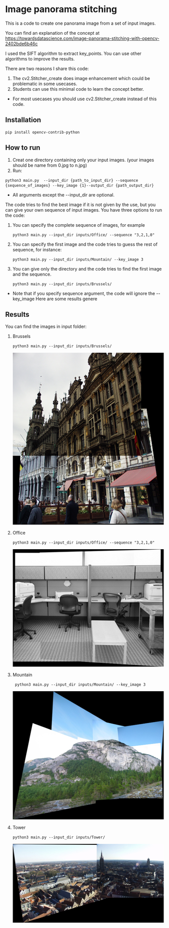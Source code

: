 # Image panorama stitching 

This is a code to create one panorama image from a set of input images. 

You can find an explanation of the concept at https://towardsdatascience.com/image-panorama-stitching-with-opencv-2402bde6b46c

I used the SIFT algorithm to extract key_points.
You can use other algorithms to improve the results.  

There are two reasons I share this code:
1) The cv2.Stitcher_create does image enhancement which could be problematic in some usecases.
2) Students can use this minimal code to learn the concept better.


* For most usecases you should use cv2.Stitcher_create instead of this code.  

## Installation

``` shell script
pip install opencv-contrib-python 
```
## How to run

1) Creat one directory containing only your input images. (your images should be name from 0.jpg to n.jpg)
2) Run:
```shell script
python3 main.py  --input_dir {path_to_input_dir} --sequence {sequence_of_images} --key_image {1}--output_dir {path_output_dir}
```
* All arguments except the --input_dir are optional. 

The code tries to find the best image if it is not given by the use, but you can give your own sequence of input images.
You have three options to run the code:

1) You can specify the complete sequence of images, for example 
    ```shell script
   python3 main.py --input_dir inputs/Office/ --sequence "3,2,1,0"
    ```
2) You can specify the first image and the code tries to guess the rest of sequence, for instance:
    ```shell script
   python3 main.py --input_dir inputs/Mountain/ --key_image 3
    ```
3) You can give only the directory and the code tries to find the first image and the sequence.  
    ```shell script
   python3 main.py --input_dir inputs/Brussels/
    ```

* Note that if you specify sequence argument, the code will ignore the --key_image
Here are some results genere

## Results

You can find the images in input folder:

1) Brussels
    ```shell script
    python3 main.py --input_dir inputs/Brussels/
    ```
    ![alt Bruseels output](results/Brussels.jpg)

2) Office
    ```shell script
    python3 main.py --input_dir inputs/Office/ --sequence "3,2,1,0"
    ```
    ![alt Bruseels output](results/Office.jpg)

3) Mountain
    ```shell script
     python3 main.py --input_dir inputs/Mountain/ --key_image 3
    ```
    ![alt Bruseels output](results/Mountain.jpg)

4) Tower
    ```shell script
    python3 main.py --input_dir inputs/Tower/
    ```
    ![alt Bruseels output](results/Tower.jpg)
    
